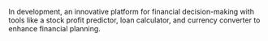 In development, an innovative platform for financial decision-making with tools like a stock profit predictor, loan calculator, and currency converter to enhance financial planning.
